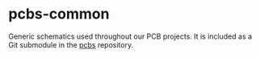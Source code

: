 # pcbs-common

Generic schematics used throughout our PCB projects. It is included as a Git submodule in the [pcbs](https://github.com/HeronMkII/pcbs) repository.
